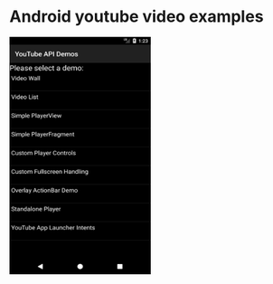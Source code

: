 # Android youtube video examples

<img src="https://github.com/codexpedia/android_youtube_video_sample/blob/master/captures/main.png" width="250" height="420" />

